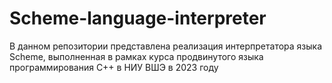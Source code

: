 # Scheme-language-interpreter
В данном репозитории представлена реализация интерпретатора языка Scheme, выполненная в рамках курса продвинутого языка программирования С++ в НИУ ВШЭ в 2023 году